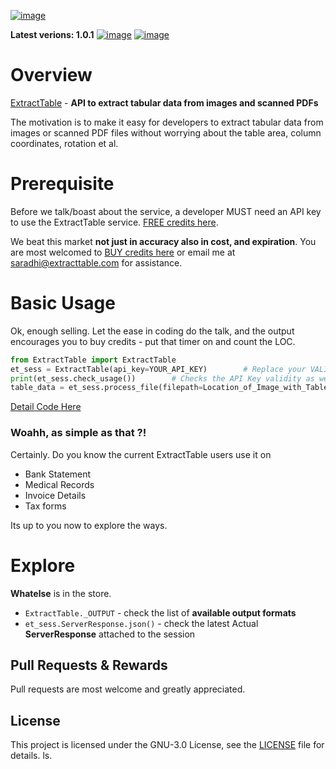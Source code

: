 [![image](https://i.imgur.com/YIHmXue.png?1)](https://extracttable.com?ref=github-ET)

**Latest verions: 1.0.1** [![image](https://img.shields.io/github/license/ExtractTable/ExtractTable-py)]() [![image](https://img.shields.io/badge/python-3.5%20%7C%203.6%20%7C%203.7-blue)]()  
  
# Overview
[ExtractTable](https://extracttable.com) - **API to extract tabular data from images and scanned PDFs**

The motivation is to make it easy for developers to extract tabular data from images or scanned PDF files without worrying about the table area, column coordinates, rotation et al.

# Prerequisite

Before we talk/boast about the service, a developer MUST need an API key to use the ExtractTable service. [FREE credits here](https://extracttable.com/trail.html). 

We beat this market **not just in accuracy also in cost, and expiration**. You are most welcomed to [BUY credits here](https://extracttable.com/#pricing) or email me at saradhi@extracttable.com for assistance.


# Basic Usage
Ok, enough selling. Let the ease in coding do the talk, and the output encourages you to buy credits - put that timer on and count the LOC.

```python
from ExtractTable import ExtractTable
et_sess = ExtractTable(api_key=YOUR_API_KEY)        # Replace your VALID API Key here
print(et_sess.check_usage())        # Checks the API Key validity as well as shows associated plan usage 
table_data = et_sess.process_file(filepath=Location_of_Image_with_Tables, output_format="df")
```
[Detail Code Here](ExampleCode.ipynb)


### Woahh, as simple as that ?!

Certainly. Do you know the current ExtractTable users use it on
- Bank Statement
- Medical Records
- Invoice Details
- Tax forms

Its up to you now to explore the ways.


# Explore
**Whatelse** is in the store.
- `ExtractTable._OUTPUT` - check the list of **available output formats**
- `et_sess.ServerResponse.json()` - check the latest Actual **ServerResponse** attached to the session


## Pull Requests & Rewards

Pull requests are most welcome and greatly appreciated. 


## License  
  
This project is licensed under the GNU-3.0 License, see the [LICENSE](https://github.com/extracttable/camelotpro/blob/master/LICENSE) file for details.
ls.
